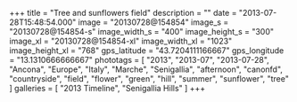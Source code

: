 +++
title = "Tree and sunflowers field"
description = ""
date = "2013-07-28T15:48:54.000"
image = "20130728@154854"
image_s = "20130728@154854-s"
image_width_s = "400"
image_height_s = "300"
image_xl = "20130728@154854-xl"
image_width_xl = "1023"
image_height_xl = "768"
gps_latitude = "43.7204111166667"
gps_longitude = "13.1310666666667"
phototags = [ "2013", "2013-07", "2013-07-28", "Ancona", "Europe", "Italy", "Marche", "Senigallia", "afternoon", "canonfd", "countryside", "field", "flower", "green", "hill", "summer", "sunflower", "tree" ]
galleries = [ "2013 Timeline", "Senigallia Hills" ]
+++
